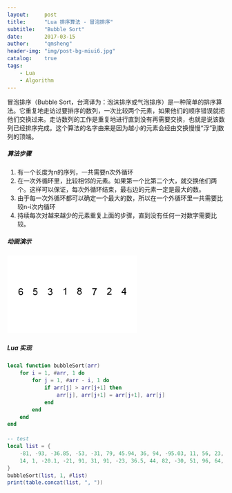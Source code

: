 ```yaml
---
layout:     post
title:      "Lua 排序算法 - 冒泡排序"
subtitle:   "Bubble Sort"
date:       2017-03-15
author:     "qmsheng"
header-img: "img/post-bg-miui6.jpg"
catalog:    true
tags:
    - Lua
    - Algorithm
---
```


冒泡排序（Bubble Sort，台湾译为：泡沫排序或气泡排序）是一种简单的排序算法。它重复地走访过要排序的数列，一次比较两个元素，如果他们的顺序错误就把他们交换过来。走访数列的工作是重复地进行直到没有再需要交换，也就是说该数列已经排序完成。这个算法的名字由来是因为越小的元素会经由交换慢慢“浮”到数列的顶端。

##### 算法步骤

1. 有一个长度为n的序列，一共需要n次外循环
2. 在一次外循环里，比较相邻的元素。如果第一个比第二个大，就交换他们两个。这样可以保证，每次外循环结束，最右边的元素一定是最大的数。
3. 由于每一次外循环都可以确定一个最大的数，所以在一个外循环里一共需要比较n-i次内循环
4. 持续每次对越来越少的元素重复上面的步骤，直到没有任何一对数字需要比较。

##### 动画演示

![Bubble Sort](/img/in-post/sort/Bubble-sort-example-300px.gif)

##### Lua 实现

```lua
local function bubbleSort(arr)
    for i = 1, #arr, 1 do
        for j = 1, #arr - i, 1 do
            if arr[j] > arr[j+1] then
                arr[j], arr[j+1] = arr[j+1], arr[j]
            end
        end
    end
end

-- test
local list = {
    -81, -93, -36.85, -53, -31, 79, 45.94, 36, 94, -95.03, 11, 56, 23, -39,
    14, 1, -20.1, -21, 91, 31, 91, -23, 36.5, 44, 82, -30, 51, 96, 64, -41
}
bubbleSort(list, 1, #list)
print(table.concat(list, ", "))
```
